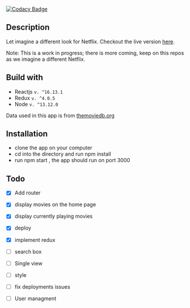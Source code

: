 [![Codacy Badge](https://api.codacy.com/project/badge/Grade/08252b8d6eac459fbd41eb55c5637d88)](https://app.codacy.com/manual/leanny01/box-office?utm_source=github.com&utm_medium=referral&utm_content=leanny01/box-office&utm_campaign=Badge_Grade_Dashboard)

## Description

Let imagine a different look for Netflix.
Checkout the live version [here](https://box-office-027.herokuapp.com/).

Note: This is a work in progress; there is more coming, keep on this repos as we  imagine a different Netflix.

## Build with

- Reactjs  `v. ^16.13.1`
- Redux `v. ^4.0.5`
- Node `v. ^13.12.0`

Data used in this app is from [themoviedb.org](https://www.themoviedb.org/)

## Installation


- clone the app on your computer
- cd into the directory and run npm install
- run npm start , the app should run on port 3000

## Todo

- [X] Add router
- [x] display movies on the home page
- [x] display currently playing movies
- [X] deploy
- [X] implement redux
- [ ] search box
- [ ] Single view
- [ ] style
- [ ] fix deployments issues
- [ ] User managment

